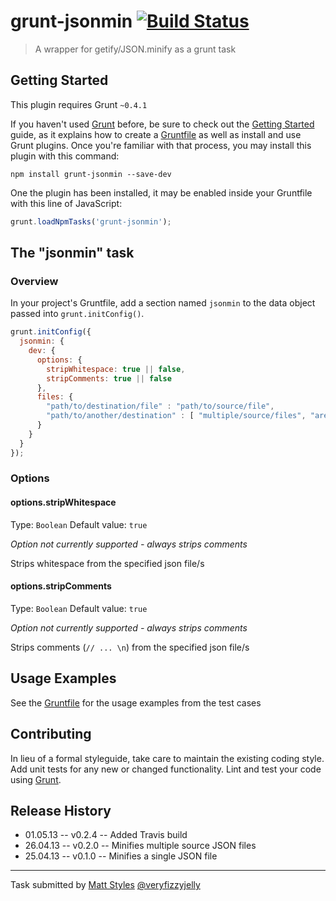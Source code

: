 # grunt-jsonmin [![Build Status](https://travis-ci.org/mattstyles/grunt-jsonmin.png?branch=master)](https://travis-ci.org/mattstyles/grunt-jsonmin)

> A wrapper for getify/JSON.minify as a grunt task

## Getting Started
This plugin requires Grunt `~0.4.1`

If you haven't used [Grunt](http://gruntjs.com/) before, be sure to check out the [Getting Started](http://gruntjs.com/getting-started) guide, as it explains how to create a [Gruntfile](http://gruntjs.com/sample-gruntfile) as well as install and use Grunt plugins. Once you're familiar with that process, you may install this plugin with this command:

```shell
npm install grunt-jsonmin --save-dev
```

One the plugin has been installed, it may be enabled inside your Gruntfile with this line of JavaScript:

```js
grunt.loadNpmTasks('grunt-jsonmin');
```

## The "jsonmin" task

### Overview
In your project's Gruntfile, add a section named `jsonmin` to the data object passed into `grunt.initConfig()`.

```js
grunt.initConfig({
  jsonmin: {
    dev: {
      options: {
        stripWhitespace: true || false,
        stripComments: true || false
      },
      files: {
        "path/to/destination/file" : "path/to/source/file",
        "path/to/another/destination" : [ "multiple/source/files", "are/supported", "as/an/array" ]
      }
    }
  }
});
```

### Options

#### options.stripWhitespace
Type: `Boolean`
Default value: `true`

_Option not currently supported - always strips comments_

Strips whitespace from the specified json file/s

#### options.stripComments
Type: `Boolean`
Default value: `true`

_Option not currently supported - always strips comments_

Strips comments (`// ... \n`) from the specified json file/s

## Usage Examples
See the [Gruntfile](https://github.com/mattstyles/grunt-jsonmin/blob/master/Gruntfile.js) for the usage examples
from the test cases

## Contributing
In lieu of a formal styleguide, take care to maintain the existing coding style. Add unit tests for any new or changed functionality. Lint and test your code using [Grunt](http://gruntjs.com/).

## Release History
* 01.05.13 -- v0.2.4 -- Added Travis build
* 26.04.13 -- v0.2.0 -- Minifies multiple source JSON files
* 25.04.13 -- v0.1.0 -- Minifies a single JSON file

---

Task submitted by [Matt Styles](http://veryfizzyjelly.com/coding/introducing-grunt-booty) [@veryfizzyjelly](https://twitter.com/veryfizzyjelly)
